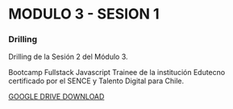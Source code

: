 # MODULO 3 - SESION 1
### Drilling

Drilling de la Sesión 2 del Módulo 3.

Bootcamp Fullstack Javascript Trainee de la institución Edutecno certificado por el SENCE y Talento Digital para Chile.

[GOOGLE DRIVE DOWNLOAD](https://drive.google.com/file/d/1aFSjn8TWqHORBkaa2TVf93cxToR8ZlX3/view?usp=drive_link)
